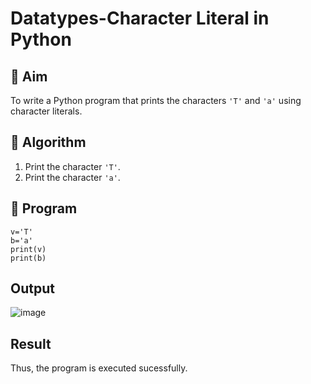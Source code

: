# Datatypes-Character Literal in Python

## 🎯 Aim
To write a Python program that prints the characters `'T'` and `'a'` using character literals.

## 🧠 Algorithm
1. Print the character `'T'`.
2. Print the character `'a'`.

## 🧾 Program
```
v='T'
b='a'
print(v)
print(b)

```
## Output
![image](https://github.com/user-attachments/assets/51ff8752-1f41-4a4c-bf0d-8d2cd82c0e4c)


## Result
Thus, the program is executed sucessfully.
